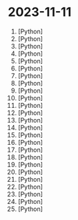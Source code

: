 # 2023-11-11

1. [](https://github.comundefined "HAAS = Hierarchical Autonomous Agent Swarm") [Python]
2. [](https://github.comundefined "All Algorithms implemented in Python") [Python]
3. [](https://github.comundefined "Must-have resource for anyone who wants to experiment with and build on the OpenAI Vision API 🔥") [Python]
4. [](https://github.comundefined "Open-Source Reproduction/Demo of the LLM Riddles Game") [Python]
5. [](https://github.comundefined "GUI for ChatGPT API and many LLMs. Supports agents, file-based QA, GPT finetuning and query with web search. All with a neat UI.") [Python]
6. [](https://github.comundefined "An Autonomous LLM Agent for Complex Task Solving") [Python]
7. [](https://github.comundefined "Machine Learning Engineering Guides and Tools") [Python]
8. [](https://github.comundefined "The official Python library for the OpenAI API") [Python]
9. [](https://github.comundefined "A sample app for the Retrieval-Augmented Generation pattern running in Azure, using Azure Cognitive Search for retrieval and Azure OpenAI large language models to power ChatGPT-style and Q&A experiences.") [Python]
10. [](https://github.comundefined "") [Python]
11. [](https://github.comundefined "A series of large language models trained from scratch by developers @01-ai") [Python]
12. [](https://github.comundefined "ModelScope: bring the notion of Model-as-a-Service to life.") [Python]
13. [](https://github.comundefined "Interact with your documents using the power of GPT, 100% privately, no data leaks") [Python]
14. [](https://github.comundefined "Create Reddit Videos with just✨ one command ✨") [Python]
15. [](https://github.comundefined "[PREVIEW] Sample code for a simple web chat experience targeting chatGPT through AOAI.") [Python]
16. [](https://github.comundefined "一个自动化完成小米社区任务的脚本") [Python]
17. [](https://github.comundefined "🐸💬 - a deep learning toolkit for Text-to-Speech, battle-tested in research and production") [Python]
18. [](https://github.comundefined "Robust Speech Recognition via Large-Scale Weak Supervision") [Python]
19. [](https://github.comundefined "You like pytorch? You like micrograd? You love tinygrad! ❤️") [Python]
20. [](https://github.comundefined "Stable Diffusion web UI") [Python]
21. [](https://github.comundefined "Odoo. Open Source Apps To Grow Your Business.") [Python]
22. [](https://github.comundefined "为ChatGPT/GLM提供实用化交互界面，特别优化论文阅读/润色/写作体验，模块化设计，支持自定义快捷按钮&函数插件，支持Python和C++等项目剖析&自译解功能，PDF/LaTex论文翻译&总结功能，支持并行问询多种LLM模型，支持chatglm2等本地模型。兼容文心一言, moss, llama2, rwkv, claude2, 通义千问, 书生, 讯飞星火等。") [Python]
23. [](https://github.comundefined "YOLOv5 🚀 in PyTorch > ONNX > CoreML > TFLite") [Python]
24. [](https://github.comundefined "A high-throughput and memory-efficient inference and serving engine for LLMs") [Python]
25. [](https://github.comundefined "") [Python]
